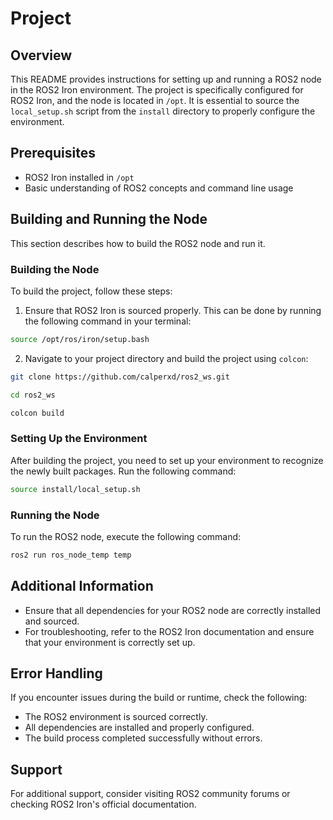 # Project

## Overview
This README provides instructions for setting up and running a ROS2 node in the ROS2 Iron environment. The project is specifically configured for ROS2 Iron, and the node is located in `/opt`. It is essential to source the `local_setup.sh` script from the `install` directory to properly configure the environment.

## Prerequisites
- ROS2 Iron installed in `/opt`
- Basic understanding of ROS2 concepts and command line usage

## Building and Running the Node
This section describes how to build the ROS2 node and run it.

### Building the Node
To build the project, follow these steps:
1. Ensure that ROS2 Iron is sourced properly. This can be done by running the following command in your terminal:

```bash
source /opt/ros/iron/setup.bash
```

2. Navigate to your project directory and build the project using `colcon`:
```bash
git clone https://github.com/calperxd/ros2_ws.git
```

```bash
cd ros2_ws
```

```bash
colcon build
```

### Setting Up the Environment
After building the project, you need to set up your environment to recognize the newly built packages. Run the following command:

```bash
source install/local_setup.sh
```

### Running the Node
To run the ROS2 node, execute the following command:

```bash
ros2 run ros_node_temp temp
```

## Additional Information
- Ensure that all dependencies for your ROS2 node are correctly installed and sourced.
- For troubleshooting, refer to the ROS2 Iron documentation and ensure that your environment is correctly set up.

## Error Handling
If you encounter issues during the build or runtime, check the following:
- The ROS2 environment is sourced correctly.
- All dependencies are installed and properly configured.
- The build process completed successfully without errors.

## Support
For additional support, consider visiting ROS2 community forums or checking ROS2 Iron's official documentation.
